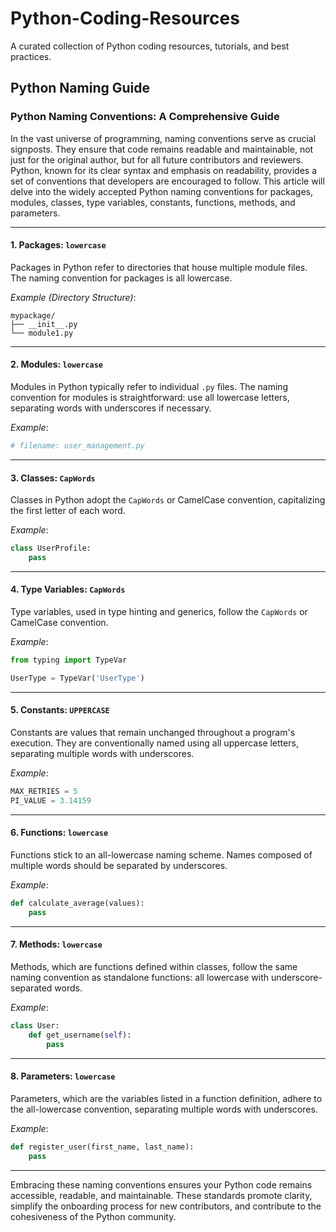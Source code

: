 # Python-Coding-Resources

A curated collection of Python coding resources, tutorials, and best practices.


## Python Naming Guide

### Python Naming Conventions: A Comprehensive Guide

In the vast universe of programming, naming conventions serve as crucial signposts. They ensure that code remains readable and maintainable, not just for the original author, but for all future contributors and reviewers. Python, known for its clear syntax and emphasis on readability, provides a set of conventions that developers are encouraged to follow. This article will delve into the widely accepted Python naming conventions for packages, modules, classes, type variables, constants, functions, methods, and parameters.

---

#### 1. Packages: `lowercase`

Packages in Python refer to directories that house multiple module files. The naming convention for packages is all lowercase.

*Example (Directory Structure)*:

```
mypackage/
├── __init__.py
└── module1.py
```

---

#### 2. Modules: `lowercase`

Modules in Python typically refer to individual `.py` files. The naming convention for modules is straightforward: use all lowercase letters, separating words with underscores if necessary.

*Example*:

```python
# filename: user_management.py
```

---

#### 3. Classes: `CapWords`

Classes in Python adopt the `CapWords` or CamelCase convention, capitalizing the first letter of each word.

*Example*:

```python
class UserProfile:
    pass
```

---

#### 4. Type Variables: `CapWords`

Type variables, used in type hinting and generics, follow the `CapWords` or CamelCase convention.

*Example*:

```python
from typing import TypeVar

UserType = TypeVar('UserType')
```

---

#### 5. Constants: `UPPERCASE`

Constants are values that remain unchanged throughout a program's execution. They are conventionally named using all uppercase letters, separating multiple words with underscores.

*Example*:

```python
MAX_RETRIES = 5
PI_VALUE = 3.14159
```

---

#### 6. Functions: `lowercase`

Functions stick to an all-lowercase naming scheme. Names composed of multiple words should be separated by underscores.

*Example*:

```python
def calculate_average(values):
    pass
```

---

#### 7. Methods: `lowercase`

Methods, which are functions defined within classes, follow the same naming convention as standalone functions: all lowercase with underscore-separated words.

*Example*:

```python
class User:
    def get_username(self):
        pass
```

---

#### 8. Parameters: `lowercase`

Parameters, which are the variables listed in a function definition, adhere to the all-lowercase convention, separating multiple words with underscores.

*Example*:

```python
def register_user(first_name, last_name):
    pass
```

---

Embracing these naming conventions ensures your Python code remains accessible, readable, and maintainable. These standards promote clarity, simplify the onboarding process for new contributors, and contribute to the cohesiveness of the Python community.

